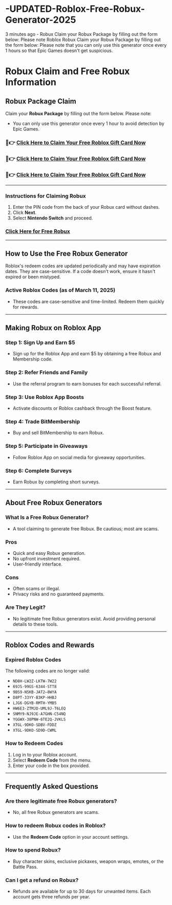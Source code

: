 # -UPDATED-Roblox-Free-Robux-Generator-2025
3 minutes ago - Robux Claim your Robux Package by filling out the form below: Please note Roblox Robux Claim your Robux Package by filling out the form below: Please note that you can only use this generator once every 1 hours so that Epic Games doesn't get suspicious.
# Robux Claim and Free Robux Information

## Robux Package Claim

Claim your **Robux Package** by filling out the form below. Please note:
- You can only use this generator once every 1 hour to avoid detection by Epic Games.

### 🔴👉 [Click Here to Claim Your Free Roblox Gift Card Now](https://suberapps.com/uploads/data/000/950/493/original/1_All_In_One_Gift_Card.html)  
### 🔴👉 [Click Here to Claim Your Free Roblox Gift Card Now](https://suberapps.com/uploads/data/000/950/493/original/1_All_In_One_Gift_Card.html)  
### 🔴👉 [Click Here to Claim Your Free Roblox Gift Card Now](https://suberapps.com/uploads/data/000/950/493/original/1_All_In_One_Gift_Card.html)

---

### Instructions for Claiming Robux
1. Enter the PIN code from the back of your Robux card without dashes.
2. Click **Next**.
3. Select **Nintendo Switch** and proceed.

### [Click Here for Free Robux](https://suberapps.com/uploads/data/000/950/493/original/1_All_In_One_Gift_Card.html)

---

## How to Use the Free Robux Generator
Roblox's redeem codes are updated periodically and may have expiration dates. They are case-sensitive. If a code doesn't work, ensure it hasn't expired or been mistyped.

### Active Roblox Codes (as of March 11, 2025)
- These codes are case-sensitive and time-limited. Redeem them quickly for rewards.

---

## Making Robux on Roblox App

### Step 1: Sign Up and Earn $5
- Sign up for the Roblox App and earn $5 by obtaining a free Robux and Membership code.

### Step 2: Refer Friends and Family
- Use the referral program to earn bonuses for each successful referral.

### Step 3: Use Roblox App Boosts
- Activate discounts or Roblox cashback through the Boost feature.

### Step 4: Trade BitMembership
- Buy and sell BitMembership to earn Robux.

### Step 5: Participate in Giveaways
- Follow Roblox App on social media for giveaway opportunities.

### Step 6: Complete Surveys
- Earn Robux by completing short surveys.

---

## About Free Robux Generators

### What Is a Free Robux Generator?
- A tool claiming to generate free Robux. Be cautious; most are scams.

### Pros
- Quick and easy Robux generation.
- No upfront investment required.
- User-friendly interface.

### Cons
- Often scams or illegal.
- Privacy risks and no guaranteed payments.

### Are They Legit?
- No legitimate free Robux generators exist. Avoid providing personal details to these tools.

---

## Roblox Codes and Rewards

### Expired Roblox Codes
The following codes are no longer valid:
- `ND8H-LW2Z-LKTW-7W22`
- `69JS-99GS-6344-STT8`
- `9BS9-NSKB-JAT2–8WYA`
- `D8PT-33YY-B3KP-HHBJ`
- `LJG6-DGYB-RMTH-YMB5`
- `HW6E3-ZTMJD-UML9J-T6LEQ`
- `SNMY9-NJ9JE-A7GHN-C54NQ`
- `YGGWX-38PNW-6TE2Q-JVKLS`
- `XTGL-9DKO-SDBV-FDDZ`
- `XTGL-9DKO-SD9D-CWML`

### How to Redeem Codes
1. Log in to your Roblox account.
2. Select **Redeem Code** from the menu.
3. Enter your code in the box provided.

---

## Frequently Asked Questions

### Are there legitimate free Robux generators?
- No, all free Robux generators are scams.

### How to redeem Robux codes in Roblox?
- Use the **Redeem Code** option in your account settings.

### How to spend Robux?
- Buy character skins, exclusive pickaxes, weapon wraps, emotes, or the Battle Pass.

### Can I get a refund on Robux?
- Refunds are available for up to 30 days for unwanted items. Each account gets three refunds per year.

